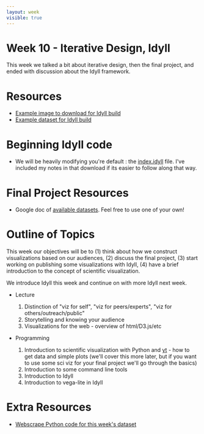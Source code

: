 ```yaml
---
layout: week
visible: true
---
```


# Week 10 - Iterative Design, Idyll

This week we talked a bit about iterative design, then the final project, and
ended with discussion about the Idyll framework.

# Resources

 * <a href='corg/imgcropped.png' download>Example image to download for Idyll build</a>
 * <a href='data/corgiData.json' download>Example dataset for Idyll build</a>

# Beginning Idyll code

 * We will be heavily modifying you're default : the <a href="idyll_website/index.idyll" download>index.idyll</a> file.  I've included my notes in that download if its easier to follow along that way.

# Final Project Resources

 * Google doc of <a href="https://docs.google.com/document/d/15UJinT5XokAHXd9fQAYD8f6d3vEkR6kJMq8kswmkOhY/edit?usp=sharing">available datasets</a>.  Feel free to use one of your own!
 
# Outline of Topics

This week our objectives will be to (1) think about how we construct visualizations based on our audiences, (2) discuss the final project, (3) start working on publishing some visualizations with Idyll, (4) have a brief introduction to the concept of scientific visualization.

We introduce Idyll this week and continue on with more Idyll next week.


 * Lecture
   1. Distinction of "viz for self", "viz for peers/experts", "viz for others/outreach/public"
   1. Storytelling and knowing your audience
   1. Visualizations for the web - overview of html/D3.js/etc

 * Programming
   1. Introduction to scientific visualization with Python and [yt](https://yt-project.org/) - how to get data and simple plots (we'll cover this more later, but if you want to use some sci viz for your final project we'll go through the basics)
   1. Introduction to some command line tools
   1. Introduction to Idyll
   1. Introduction to vega-lite in Idyll

# Extra Resources

 * <a href='corg/grabCorgData.py'>Webscrape Python code for this week's dataset</a>
